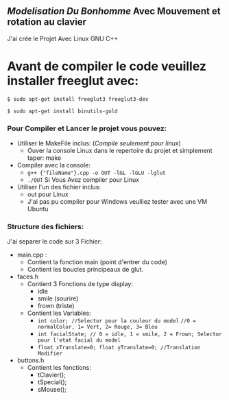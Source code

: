 ## *Modelisation Du Bonhomme* Avec Mouvement et rotation au clavier
J'ai crée le Projet Avec Linux GNU C++

# Avant de compiler le code veuillez installer freeglut avec: 
`$ sudo apt-get install freeglut3 freeglut3-dev`

`$ sudo apt-get install binutils-gold`
### Pour Compiler et Lancer le projet vous pouvez:
 - Utiliser le MakeFile inclus: (*Compile seulement pour linux*)
	 - Ouver la console Linux dans le repertoire du projet et simplement taper: make
 - Compiler avec la console:
	 -  `g++ {"fileName"}.cpp -o OUT -lGL -lGLU -lglut`
	 - `./OUT` Si Vous Avez compiler pour Linux
 - Utiliser l'un des fichier inclus:
	- out pour Linux
	- J'ai pas pu compiler pour Windows veulliez tester avec une VM Ubuntu
### Structure des fichiers:
J'ai separer le code sur 3 Fichier:
 - main.cpp :
	 - Contient la fonction main (point d'entrer du code)
	 - Contient les boucles principeaux de glut.
- faces.h
	- Contient 3 Fonctions de type display:
		- idle
		- smile (sourire)
		- frown (triste)
	- Contient les Variables:
		- `int color; //Selector pour la couleur du model`
		`//0 = normalColor, 1= Vert, 2= Rouge, 3= Bleu`
		- `int facialState; // 0 = idle, 1 = smile, 2 = Frown; Selector pour l'etat facial du model`
		- `float xTranslate=0;
		  float yTranslate=0; //Translation Modifier `
- buttons.h
	- Contient les fonctions:
		- tClavier();
		- tSpecial();
		- sMouse();


